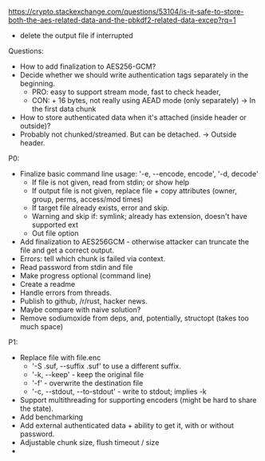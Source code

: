 
https://crypto.stackexchange.com/questions/53104/is-it-safe-to-store-both-the-aes-related-data-and-the-pbkdf2-related-data-excep?rq=1


 * delete the output file if interrupted



Questions:
 * How to add finalization to AES256-GCM?
 * Decide whether we should write authentication tags separately in the beginning.
   * PRO: easy to support stream mode, fast to check header,
   * CON: + 16 bytes, not really using AEAD mode (only separately)
   -> In the first data chunk
 * How to store authenticated data when it's attached (inside header or outside)?
  * Probably not chunked/streamed. But can be detached.
  -> Outside header.

P0:
 * Finalize basic command line usage: '-e, --encode, encode', '-d, decode' 
    * If file is not given, read from stdin; or show help
    * If output file is not given, replace file + copy attributes (owner, group, perms, access/mod times)
    * If target file already exists, error and skip.
    * Warning and skip if: symlink; already has extension, doesn't have supported ext
    * Out file option
 * Add finalization to AES256GCM - otherwise attacker can truncate the file and get a correct output.
 * Errors: tell which chunk is failed via context.
 * Read password from stdin and file
 * Make progress optional (command line)
 * Create a readme
 * Handle errors from threads.
 * Publish to github, /r/rust, hacker news.
 * Maybe compare with naive solution?
 * Remove sodiumoxide from deps, and, potentially, structopt (takes too much space)
 
P1:
 * Replace file with file.enc
    * '-S .suf, --suffix .suf' to use a different suffix.
    * '-k, --keep' - keep the original file
    * '-f' - overwrite the destination file
    * '-c, --stdout, --to-stdout' - write to stdout; implies -k
 * Support multithreading for supporting encoders (might be hard to share the state).
 * Add benchmarking
 * Add external authenticated data + ability to get it, with or without password.
 * Adjustable chunk size, flush timeout / size
 *  

